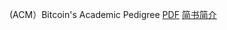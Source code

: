 
(ACM）Bitcoin's Academic Pedigree [PDF](http://delivery.acm.org/10.1145/3140000/3136559/p20-narayanan.pdf?ip=45.32.67.24&id=3136559&acc=OPEN&key=4D4702B0C3E38B35%2E4D4702B0C3E38B35%2E4D4702B0C3E38B35%2E6D218144511F3437&__acm__=1559118871_09e57a635f930212ff4d20b93cbf30cf) [简书简介](https://www.jianshu.com/p/e9b288a38df1)
